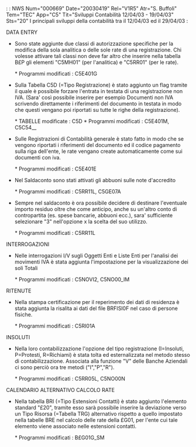  :  : NWS Num="000669" Date="20030419" Rel="V1R5" Atr="S. Buffoli" Tem="TEC" App="C5" Tit="Sviluppi Contabilità 12/04/03 - 19/04/03" Sts="20"
I principali sviluppi della contabilità tra il 12/04/03 ed il 29/04/03 : 

DATA ENTRY

- Sono state aggiunte due classi di autorizzazione specifiche per la modifica della sola analitica
  o delle sole rate di una registrazione. Chi volesse attivare tali classi non deve far altro che   inserire nella tabella B£P gli elementi "C5MH01" (per l'analitica) e "C5RR01" (per le rate).

  \* Programmi modificati :  C5E401G

- Sulla Tabella C5D (=Tipo Registrazione) è stato aggiunto un flag tramite il quale è possibile
  forzare l'entrata in testata di una registrazione non IVA. (Sara' così possibile inserire per   esempio Documenti non IVA scrivendo direttamente i riferimenti del documento in testata in modo   che questi vengano poi riportati su tutte le righe della registrazione).

  \* TABELLE modificate :  C5D
  \* Programmi modificati :  C5E401M, C5C54__

- Sulle Registrazioni di Contabilità generale è stato fatto in modo che se vengono riportati i
  riferimenti del documento ed il codice pagamento sulla riga dell'ente, le rate vengano create   automaticamente come sui documenti con iva.

  \* Programmi modificati :  C5E401E

- Nel Saldaconto sono stati attivati gli abbuoni sulle note d'accredito

  \* Programmi modificati :  C5RR11L, C5GE07A

- Sempre nel saldaconto è ora possibile decidere di destinare l'eventuale importo residuo oltre che
  come anticipo, anche su un'altro conto di contropartita (es. spese bancarie, abbuoni ecc.), sara'
  sufficiente selezionare "3" nell'opzione x la scelta del suo utilizzo.

  \* Programmi modificati :  C5RR11L

INTERROGAZIONI

- Nelle interrogazioni I/V sugli Oggetti Enti e Liste Enti per l'analisi dei movimenti IVA è stata
  aggiunta l'impostazione per la visualizzazione dei soli Totali

  \* Programmi modificati :  C5NOVI2, C5NO00_IM

RITENUTE

- Nella stampa certificazione per il reperimento dei dati di residenza è stata aggiunta la risalita
  ai dati del file BRFISI0F nel caso di persone fisiche.

  \* Programmi modificati :  C5RI01A

INSOLUTI

- Nella loro contabilizzazione l'opzione del tipo registrazione (I=Insoluti, P=Protesti, R=Richiami)
  è stata tolta ed esternalizzata nel metodo stesso di contabilizzazione. Associata alla funzione   "V" delle Banche Aziendali ci sono perciò ora tre metodi ("I","P","R").

  \* Programmi modificati :  C5RR05L, C5NO00N

CALENDARIO ALTERNATIVO CALCOLO RATE

- Nella tabella BRI (=Tipo Estensioni Contatti) è stato aggiunto l'elemento standard "£20", tramite
  esso sarà possibile inserire la deviazione verso un Tipo Risorsa (=Tabella TRG) alternativo   rispetto a quello impostato nella tabelle BRE nel calcolo delle rate della £G01, per l'ente cui   tale elemento viene associato nelle estensioni contatti.

  \* Programmi modificati :  B£G01G_SM
